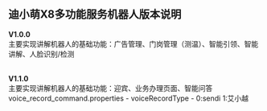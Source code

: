 ## 迪小萌X8多功能服务机器人版本说明<br/>

**V1.0.0**<br/>
主要实现讲解机器人的基础功能：广告管理、门岗管理（测温）、智能引领、智能讲解、人脸识别/检测<br/>
<br/>

**V1.1.0**<br/>
主要实现讲解机器人的基础功能：迎宾、业务办理页面、智能问答<br/>
voice_record_command.properties  - voiceRecordType - 0:sendi 1:艾小越<br/>
<br/>
